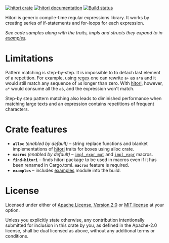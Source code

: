 [![hitori crate](https://img.shields.io/crates/v/hitori.svg)](https://crates.io/crates/hitori)
[![hitori documentation](https://docs.rs/hitori/badge.svg)](https://docs.rs/hitori)
[![Build status](https://github.com/30bit/hitori/workflows/ci/badge.svg)](https://github.com/30bit/hitori/actions)

Hitori is generic compile-time regular expressions library. 
It works by creating series of if-statements and for-loops for each expression. 
 
*See code samples along with the traits, impls and structs they expand to in [examples].*

# Limitations

Pattern matching is step-by-step. It is impossible to to detach last element of a repetition. 
For example, using [regex] one can rewrite `a+` as `a*a` and it would still match any 
sequence of `a`s longer than zero. With [hitori], however, `a*` would consume
all the `a`s, and the expression won't match. 

Step-by step pattern matching also leads to diminished performance when matching
large texts and an expression contains repetitions of frequent characters.

# Crate features

- **`alloc`** *(enabled by default)* – string replace functions and blanket implementations 
  of [hitori] traits for boxes using alloc crate.
- **`macros`** *(enabled by default)* – [`impl_expr_mut`] and [`impl_expr`] macros.
- **`find-hitori`** – finds hitori package to be used in macros 
  even if it has been renamed in Cargo.toml. **`macros`** feature is required.
- **`examples`** – includes [examples] module into the build.

# License

Licensed under either of [Apache License, Version 2.0](LICENSE-APACHE) or [MIT license](LICENSE-MIT) at your option.

Unless you explicitly state otherwise, any contribution intentionally submitted
for inclusion in this crate by you, as defined in the Apache-2.0 license, shall
be dual licensed as above, without any additional terms or conditions.

[examples]: https://docs.rs/hitori-examples
[regex]: https://docs.rs/regex
[hitori]: https://docs.rs/hitori
[`impl_expr_mut`]: https://docs.rs/hitori/latest/hitori/attr.impl_expr.html
[`impl_expr`]: https://docs.rs/hitori/latest/hitori/attr.impl_expr.html